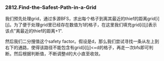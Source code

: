 ### 2812.Find-the-Safest-Path-in-a-Grid

我们预先处理grid，通过多源BFS，求出每个格子到离其最近的thief的距离grid[i][j]。为了便于处理grid里已经存在数值为1的格子，在这里我们填充grid[i][j]表示该点"离最近的thief的距离+1".

然后我们二分搜值这个safety factor。假设是d，那么我们尝试寻找一条从左上到右下的通路，使得该路径不能包含有grid[i][j]<=d的格子，再走一次bfs即可判断。然后根据判断值，不断调整d的大小直至收敛。
